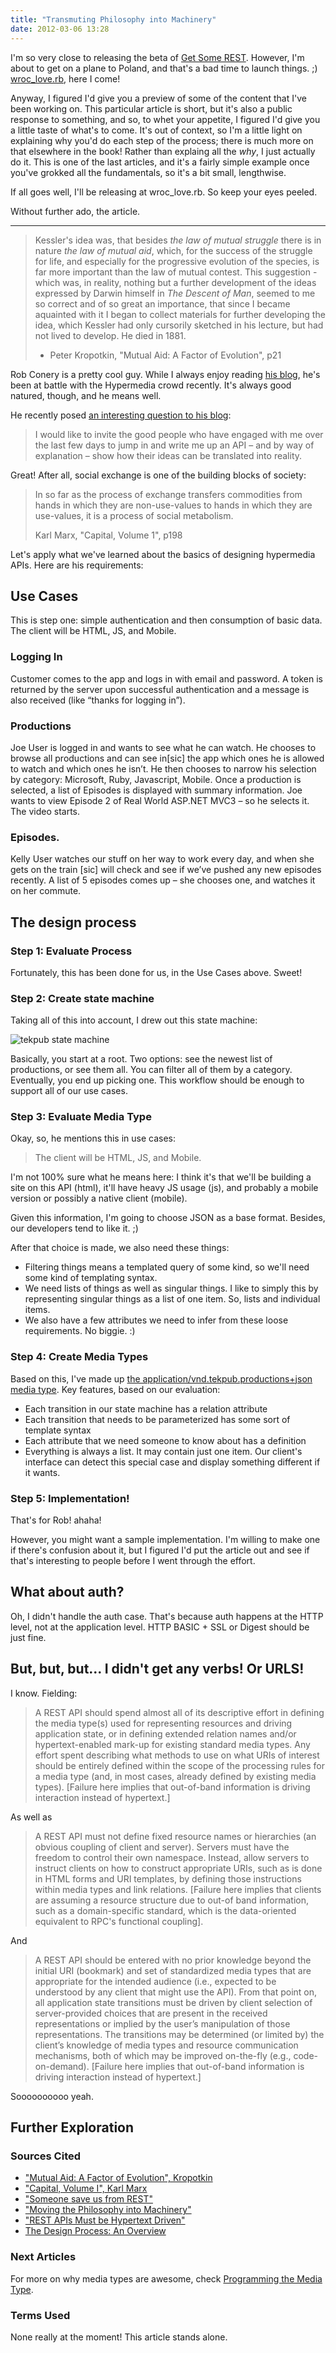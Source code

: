 ```yaml
---
title: "Transmuting Philosophy into Machinery"
date: 2012-03-06 13:28
---
```


I'm so very close to releasing the beta of [Get Some REST](http://getsomere.st). 
However, I'm about to get on a plane to Poland, and that's a bad time to launch
things. ;) [wroc\_love.rb](http://wrocloverb.com/), here I come!

Anyway, I figured I'd give you a preview of some of the content that I've been
working on. This particular article is short, but it's also a public response
to something, and so, to whet your appetite, I figured I'd give you a little
taste of what's to come. It's out of context, so I'm a little light on
explaining why you'd do each step of the process; there is much more on that
elsewhere in the book! Rather than explaing all the _why_, I just actually do
it. This is one of the last articles, and it's a fairly simple example once
you've grokked all the fundamentals, so it's a bit small, lengthwise.

If all goes well, I'll be releasing at wroc\_love.rb. So keep your eyes peeled.

Without further ado, the article.

<hr/> 

> Kessler's idea was, that besides _the law of mutual struggle_ there is in
> nature _the law of mutual aid_, which, for the success of the struggle for
> life, and especially for the progressive evolution of the species, is far
> more important than the law of mutual contest. This suggestion - which was,
> in reality, nothing but a further development of the ideas expressed by
> Darwin himself in _The Descent of Man_, seemed to me so correct and of so
> great an importance, that since I became aquainted with it I began to collect
> materials for further developing the idea, which Kessler had only cursorily
> sketched in his lecture, but had not lived to develop. He died in 1881.
> 
> - Peter Kropotkin, "Mutual Aid: A Factor of Evolution", p21


Rob Conery is a pretty cool guy. While I always enjoy reading <a href="http://blog.wekeroad.com/">his blog</a>, he's
been at battle with the Hypermedia crowd recently. It's always good natured,
though, and he means well.

He recently posed <a href="http://wekeroad.com/2012/03/03/moving-the-philosophy-into-machinery/">an interesting question to his blog</a>:

> I would like to invite the good people who have engaged with me over the last
> few days to jump in and write me up an API – and by way of explanation – show
> how their ideas can be translated into reality.

Great! After all, social exchange is one of the building blocks of society:

> In so far as the process of exchange transfers commodities from hands in
> which they are non-use-values to hands in which they are use-values, it is a
> process of social metabolism.
> 
> Karl Marx, "Capital, Volume 1", p198

Let's apply what we've learned about the basics of designing
hypermedia APIs. Here are his requirements:

## Use Cases

This is step one: simple authentication and then consumption of basic data. The client will be HTML, JS, and Mobile.

### Logging In

Customer comes to the app and logs in with email and password. A token is returned by the server upon successful authentication and a message is also received (like “thanks for logging in”).

### Productions

Joe User is logged in and wants to see what he can watch. He chooses to browse all productions and can see in[sic] the app which ones he is allowed to watch and which ones he isn’t. He then chooses to narrow his selection by category: Microsoft, Ruby, Javascript, Mobile. Once a production is selected, a list of Episodes is displayed with summary information. Joe wants to view Episode 2 of Real World ASP.NET MVC3 – so he selects it. The video starts.

### Episodes.

Kelly User watches our stuff on her way to work every day, and when she gets on the train [sic] will check and see if we’ve pushed any new episodes recently. A list of 5 episodes comes up – she chooses one, and watches it on her commute.


## The design process

### Step 1: Evaluate Process

Fortunately, this has been done for us, in the Use Cases above. Sweet!

### Step 2: Create state machine

Taking all of this into account, I drew out this state machine:

![tekpub state machine](/images/tekpub_state_machine.png)

Basically, you start at a root. Two options: see the newest list of
productions, or see them all. You can filter all of them by a category.
Eventually, you end up picking one. This workflow should be enough to support
all of our use cases.

### Step 3: Evaluate Media Type

Okay, so, he mentions this in use cases:

> The client will be HTML, JS, and Mobile.

I'm not 100% sure what he means here: I think it's that we'll be building a
site on this API (html), it'll have heavy JS usage (js), and probably a mobile
version or possibly a native client (mobile).

Given this information, I'm going to choose JSON as a base format. Besides,
our developers tend to like it. ;)

After that choice is made, we also need these things:

- Filtering things means a templated query of some kind, so we'll need some
  kind of templating syntax.
- We need lists of things as well as singular things. I like to simply this by
  representing singular things as a list of one item. So, lists and individual
  items.
- We also have a few attributes we need to infer from these loose requirements.
  No biggie. :)

### Step 4: Create Media Types

Based on this, I've made up [the application/vnd.tekpub.productions+json media type](/tekpub-productions.html). Key features, based on our evaluation:

- Each transition in our state machine has a relation attribute
- Each transition that needs to be parameterized has some sort of template
  syntax
- Each attribute that we need someone to know about has a definition
- Everything is always a list. It may contain just one item. Our client's
  interface can detect this special case and display something different if it
  wants.

### Step 5: Implementation!

That's for Rob! ahaha!

However, you might want a sample implementation. I'm willing to make one if
there's confusion about it, but I figured I'd put the article out and see if
that's interesting to people before I went through the effort.

## What about auth?

Oh, I didn't handle the auth case. That's because auth happens at the HTTP
level, not at the application level. HTTP BASIC + SSL or Digest should be just
fine.

## But, but, but... I didn't get any verbs! Or URLS!

I know. Fielding:

> A REST API should spend almost all of its descriptive effort in defining the
> media type(s) used for representing resources and driving application state,
> or in defining extended relation names and/or hypertext-enabled mark-up for
> existing standard media types. Any effort spent describing what methods to
> use on what URIs of interest should be entirely defined within the scope of
> the processing rules for a media type (and, in most cases, already defined by
> existing media types). [Failure here implies that out-of-band information is
> driving interaction instead of hypertext.]

As well as

> A REST API must not define fixed resource names or hierarchies (an obvious
> coupling of client and server). Servers must have the freedom to control
> their own namespace. Instead, allow servers to instruct clients on how to
> construct appropriate URIs, such as is done in HTML forms and URI templates,
> by defining those instructions within media types and link relations.
> [Failure here implies that clients are assuming a resource structure due to
> out-of band information, such as a domain-specific standard, which is the
> data-oriented equivalent to RPC's functional coupling].

And 

> A REST API should be entered with no prior knowledge beyond the initial URI
> (bookmark) and set of standardized media types that are appropriate for the
> intended audience (i.e., expected to be understood by any client that might
> use the API). From that point on, all application state transitions must be
> driven by client selection of server-provided choices that are present in the
> received representations or implied by the user’s manipulation of those
> representations. The transitions may be determined (or limited by) the
> client’s knowledge of media types and resource communication mechanisms, both
> of which may be improved on-the-fly (e.g., code-on-demand). [Failure here
> implies that out-of-band information is driving interaction instead of
> hypertext.]

Soooooooooo yeah.

## Further Exploration

### Sources Cited

* ["Mutual Aid: A Factor of Evolution", Kropotkin](http://www.amazon.com/Mutual-Aid-Evolution-Peter-Kropotkin/dp/0875580246)
* ["Capital, Volume I", Karl Marx](http://www.amazon.com/Capital-Critique-Political-Economy-Classics/dp/0140445684/ref=sr_1_1?s=books&ie=UTF8&qid=1331214700&sr=1-1)
* ["Someone save us from REST"](http://wekeroad.com/2012/02/28/someone-save-us-from-rest/)
* ["Moving the Philosophy into Machinery"](http://wekeroad.com/2012/03/03/moving-the-philosophy-into-machinery/)
* ["REST APIs Must be Hypertext Driven"](http://roy.gbiv.com/untangled/2008/rest-apis-must-be-hypertext-driven)
* [The Design Process: An Overview](/nodes/the-design-process-an-overview)

### Next Articles

For more on why media types are awesome, check [Programming the Media Type](#).

### Terms Used

None really at the moment! This article stands alone.

